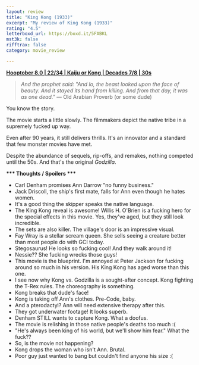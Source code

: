 ```yaml
---
layout: review
title: "King Kong (1933)"
excerpt: "My review of King Kong (1933)"
rating: "4.5"
letterboxd_url: https://boxd.it/5FABKL
mst3k: false
rifftrax: false
category: movie_review

---
```


<b><a href="https://boxd.it/pOvfW/detail">Hooptober 8.0 | 22/34 | Kaiju or Kong | Decades 7/8 | 30s</a></b>

<blockquote><i>And the prophet said: "And lo, the beast looked upon the face of beauty. And it stayed its hand from killing. And from that day, it was as one dead."</i> — Old Arabian Proverb (or some dude)</blockquote>

You know the story.

The movie starts a little slowly. The filmmakers depict the native tribe in a supremely fucked up way.

Even after 90 years, it still delivers thrills. It's an innovator and a standard that few monster movies have met.

Despite the abundance of sequels, rip-offs, and remakes, nothing competed until the 50s. And that's the original <i>Godzilla</i>.


<b>*** Thoughts / Spoilers ***</b>
* Carl Denham promises Ann Darrow "no funny business."
* Jack Driscoll, the ship's first mate, falls for Ann even though he hates women.
* It's a good thing the skipper speaks the native language.
* The King Kong reveal is awesome! Willis H. O'Brien is a fucking hero for the special effects in this movie. Yes, they've aged, but they still look incredible.
* The sets are also killer. The village's door is an impressive visual.
* Fay Wray is a stellar scream queen. She sells seeing a creature better than most people do with GCI today.
* Stegosaurus! He looks so fucking cool! And they walk around it!
* Nessie?? She fucking wrecks those guys!
* This movie is the blueprint. I'm annoyed at Peter Jackson for fucking around so much in his version. His King Kong has aged worse than this one.
* I see now why Kong vs. Godzilla is a sought-after concept. Kong fighting the T-Rex rules. The choreography is something.
* Kong breaks that dude's face!
* Kong is taking off Ann's clothes. Pre-Code, baby.
* And a pterodactyl? Ann will need extensive therapy after this.
* They got underwater footage! It looks superb.
* Denham STILL wants to capture Kong. What a doofus.
* The movie is relishing in those native people's deaths too much :(
* "He's always been king of his world, but we'll show him fear." What the fuck??
* So, is the movie not happening?
* Kong drops the woman who isn't Ann. Brutal.
* Poor guy just wanted to bang but couldn't find anyone his size :(